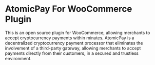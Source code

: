 # AtomicPay For WooCommerce Plugin
This is an open source plugin for WooCommerce, allowing merchants to accept cryptocurrency payments within minutes. AtomicPay is a decentralized cryptocurrency payment processor that eliminates the involvement of a third-party gateway, allowing merchants to accept payments directly from their customers, in a secured and trustless environment.
